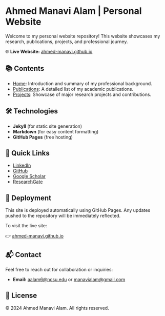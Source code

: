 # Ahmed Manavi Alam | Personal Website

Welcome to my personal website repository! This website showcases my research, publications, projects, and professional journey.

🌐 **Live Website:** [ahmed-manavi.github.io](https://ahmed-manavi.github.io)

## 📚 Contents

- [Home](index.md): Introduction and summary of my professional background.
- [Publications](publications.md): A detailed list of my academic publications.
- [Projects](projects.md): Showcase of major research projects and contributions.

## 🛠 Technologies

- **Jekyll** (for static site generation)
- **Markdown** (for easy content formatting)
- **GitHub Pages** (free hosting)

## 📌 Quick Links

- [LinkedIn](https://www.linkedin.com/in/ahmed-manavi-alam-833a611b7/)
- [GitHub](https://github.com/ahmed-manavi)
- [Google Scholar](https://scholar.google.com/citations?user=YsHH6asAAAAJ&hl=en)
- [ResearchGate](https://www.researchgate.net/profile/Ahmed-Manavi-Alam)

## 🚀 Deployment

This site is deployed automatically using GitHub Pages. Any updates pushed to the repository will be immediately reflected.

To visit the live site:

👉 [ahmed-manavi.github.io](https://ahmed-manavi.github.io)

## 📬 Contact

Feel free to reach out for collaboration or inquiries:

- **Email:** [aalam6@ncsu.edu](mailto:aalam6@ncsu.edu) or [manavialam@gmail.com](mailto:manavialam@gmail.com)

## 📃 License

© 2024 Ahmed Manavi Alam. All rights reserved.
